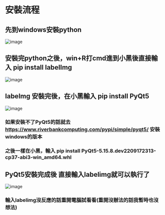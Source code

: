 # 安裝流程
## 先到windows安裝python
![image](https://user-images.githubusercontent.com/79627981/194733791-ad5b09aa-fc28-414b-815d-a691a26c1a89.png)

## 安裝完python之後，win+R打cmd進到小黑後直接輸入 pip install labelImg
![image](https://user-images.githubusercontent.com/79627981/194733956-b46be17d-d030-40d0-b976-952bf5eb4c43.png)

## labelmg 安裝完後，在小黑輸入 pip install PyQt5
![image](https://user-images.githubusercontent.com/79627981/194734001-349c36ad-cc55-426f-b23f-991c9db07da4.png)
### 如果安裝不了PyQt5的話就去 https://www.riverbankcomputing.com/pypi/simple/pyqt5/ 安裝windows的版本
### 之後一樣在小黑，輸入 pip install PyQt5-5.15.8.dev2209172313-cp37-abi3-win_amd64.whl


## PyQt5安裝完成後 直接輸入labelimg就可以執行了
![image](https://user-images.githubusercontent.com/79627981/194734031-1a131795-1901-4195-ae2e-50b9e9f64440.png)
### 輸入labelimg沒反應的話重開電腦試看看(重開沒辦法的話我暫時也沒想法)
